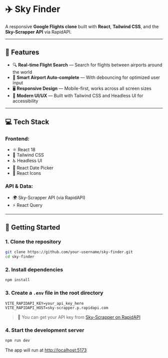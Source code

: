 # ✈️ Sky Finder

A responsive **Google Flights clone** built with **React**, **Tailwind CSS**, and the **Sky-Scrapper API** via RapidAPI.

---

## 🌟 Features

- 🔍 **Real-time Flight Search** — Search for flights between airports around the world  
- 🧠 **Smart Airport Auto-complete** — With debouncing for optimized user input   
- 🖥️ **Responsive Design** — Mobile-first, works across all screen sizes  
- 🎯 **Modern UI/UX** — Built with Tailwind CSS and Headless UI for accessibility  

---

## 💻 Tech Stack

### Frontend:
- ⚛️ React 18  
- 🎨 Tailwind CSS  
- ♿ Headless UI  
- 📅 React Date Picker  
- 🎯 React Icons  

### API & Data:
- 🌍 Sky-Scrapper API (via RapidAPI)  
- ⚡ React Query  

---

## 🚀 Getting Started

### 1. Clone the repository

```bash
git clone https://github.com/your-username/sky-finder.git
cd sky-finder
```

### 2. Install dependencies

```bash
npm install
```


### 3. Create a `.env` file in the root directory

```env
VITE_RAPIDAPI_KEY=your_api_key_here
VITE_RAPIDAPI_HOST=sky-scrapper.p.rapidapi.com
```

> 🔑 You can get your API key from [Sky-Scrapper on RapidAPI](https://rapidapi.com/apiheya/api/sky-scrapper)

### 4. Start the development server

```bash
npm run dev
```

The app will run at [http://localhost:5173](http://localhost:5173)
